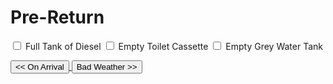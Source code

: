 <link href="../styles/custom.css" rel="stylesheet" />

# Pre-Return
<label for="diesel" class="top"><input type="checkbox" id="diesel" /> Full Tank of Diesel</label>
<label for="toilet" class="alt"> <input type="checkbox" id="toilet" /> Empty Toilet Cassette</label>
<label for="grey-water-tank"><input type="checkbox" id="grey-water-tank" /> Empty Grey Water Tank</label>

<a href="on-arrival.md">
    <button class="button-basic"><< On Arrival</button>
</a>
<a href="bad-weather.md"  class="right">
    <button class="button-basic">Bad Weather >></button>
</a>